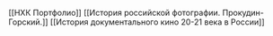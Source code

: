 [[НХК Портфолио]]
[[История российской фотографии. Прокудин-Горский.]]
[[История документального кино 20-21 века в России]]